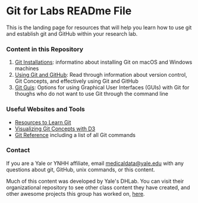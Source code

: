 # Git for Labs READme File

This is the landing page for resources that will help you learn how to use git and establish git and GitHub within your research lab.

### Content in this Repository

1. [Git Installations](https://github.com/CWML/library-workshops/blob/master/git-for-labs/git-installations.md): informatino about installing Git on macOS and Windows machines
2. [Using Git and GitHub](https://github.com/CWML/library-workshops/blob/master/git-for-labs/using-git-and-github.md): Read through information about version control, Git Concepts, and effectively using Git and GitHub
3. [Git Guis](https://github.com/CWML/library-workshops/blob/master/git-for-labs/git-guis.md): Options for using Graphical User Interfaces (GUIs) with Git for thoughs who do not want to use Git through the command line

### Useful Websites and Tools

* [Resources to Learn Git](https://try.github.io/)
* [Visualizing Git Concepts with D3](https://onlywei.github.io/explain-git-with-d3/)
* [Git Reference](https://git-scm.com/docs) including a list of all Git commands

### Contact

If you are a Yale or YNHH affiliate, email medicaldata@yale.edu with any questions about git, GitHub, unix commands, or this content.

Much of this content was developed by Yale's DHLab. You can visit their organizational repository to see other class content they have created, and other awesome projects this group has worked on, [here](https://github.com/YaleDHLab).
